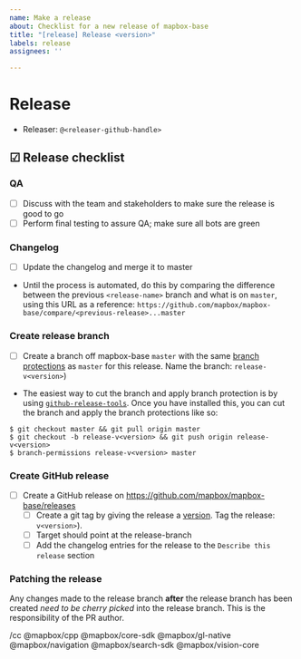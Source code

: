 ```yaml
---
name: Make a release
about: Checklist for a new release of mapbox-base
title: "[release] Release <version>"
labels: release
assignees: ''

---
```


# Release <version>

- Releaser: `@<releaser-github-handle>`

## ☑ Release checklist

### QA
- [ ] Discuss with the team and stakeholders to make sure the release is good to go
- [ ] Perform final testing to assure QA; make sure all bots are green

### Changelog
- [ ] Update the changelog and merge it to master
- Until the process is automated, do this by comparing the difference between the previous `<release-name>` branch and what is on `master`, using this URL as a reference: `https://github.com/mapbox/mapbox-base/compare/<previous-release>...master`

### Create release branch
- [ ] Create a branch off mapbox-base `master` with the same [branch protections](https://github.com/mapbox/mapbox-base/settings/branches) as `master` for this release. Name the branch: `release-v<version>`)
- The easiest way to cut the branch and apply branch protection is by using [`github-release-tools`](https://github.com/mapbox/github-release-tools/). Once you have installed this, you can cut the branch and apply the branch protections like so:

```
$ git checkout master && git pull origin master
$ git checkout -b release-v<version> && git push origin release-v<version>
$ branch-permissions release-v<version> master
```

### Create GitHub release
- [ ] Create a GitHub release on https://github.com/mapbox/mapbox-base/releases
  - [ ] Create a git tag by giving the release a [version](https://semver.org/). Tag the release: `v<version>`).
  - [ ] Target should point at the release-branch
  - [ ] Add the changelog entries for the release to the `Describe this release` section

### Patching the release
Any changes made to the release branch **after** the release branch has been created *need to be cherry picked* into the release branch. This is the responsibility of the PR author.

/cc @mapbox/cpp @mapbox/core-sdk @mapbox/gl-native @mapbox/navigation @mapbox/search-sdk @mapbox/vision-core
